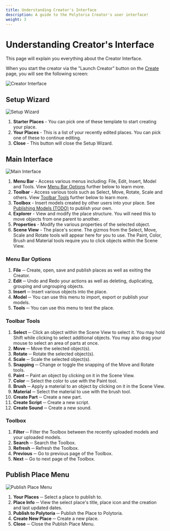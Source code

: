 ```yaml
---
title: Understanding Creator's Interface
description: A guide to the Polytoria Creator's user interface!
weight: 3
---
```


# Understanding Creator's Interface

This page will explain you everything about the Creator Interface.

When you start the creator via the "Launch Creator" button on the [Create](https://polytoria.com/create/) page, you will see the following screen:

![Creator Interface](/../../assets/interface/startup.png)

## Setup Wizard

![Setup Wizard](/../../assets/interface/setup-wizard.png)

1. <b>Starter Places</b> - You can pick one of these template to start creating your place.
2. <b>Your Places</b> - This is a list of your recently edited places. You can pick one of these to continue editing.
3. <b>Close</b> - This button will close the Setup Wizard.

## Main Interface

![Main Interface](/../../assets/interface/main-interface.png)

1. <b>Menu Bar</b> - Access various menus including: File, Edit, Insert, Model and Tools. View [Menu Bar Options](#menu-bar-options) further below to learn more.
2. <b>Toolbar</b> - Access various tools such as Select, Move, Rotate, Scale and others. View [Toolbar Tools](#toolbar-tools) further below to learn more.
3. <b>Toolbox</b> - Insert models created by other users into your place. See [Publishing Models (TODO)](/tutorials/getting-started/#) to publish your own.
4. <b>Explorer</b> - View and modify the place structure. You will need this to move objects from one parent to another.
5. <b>Properties</b> - Modify the various properties of the selected object.
6. <b>Scene View</b> - The place's scene. The gizmos from the Select, Move, Scale and Rotate tools will appear here for you to use. The Paint, Color, Brush and Material tools require you to click objects within the Scene View.

### Menu Bar Options

1. <b>File</b> ─ Create, open, save and publish places as well as exiting the Creator.
2. <b>Edit</b> ─ Undo and Redo your actions as well as deleting, duplicating, grouping and ungrouping objects.
3. <b>Insert</b> ─ Insert various objects into the place.
4. <b>Model</b> ─ You can use this menu to import, export or publish your models.
5. <b>Tools</b> ─ You can use this menu to test the place.

### Toolbar Tools

1. <b>Select</b> ─ Click an object within the Scene View to select it. You may hold Shift while clicking to select additional objects. You may also drag your mouse to select an area of parts at once.
2. <b>Move</b> ─ Move the selected object(s).
3. <b>Rotate</b> ─ Rotate the selected object(s).
4. <b>Scale</b> ─ Scale the selected object(s).
5. <b>Snapping</b> ─ Change or toggle the snapping of the Move and Rotate tools.
6. <b>Paint</b> ─ Paint an object by clicking on it in the Scene View.
7. <b>Color</b> ─ Select the color to use with the Paint tool.
8. <b>Brush</b> ─ Apply a material to an object by clicking on it in the Scene View.
9. <b>Material</b> ─ Select the material to use with the brush tool.
10. <b>Create Part</b> ─ Create a new part.
11. <b>Create Script</b> ─ Create a new script.
12. <b>Create Sound</b> ─ Create a new sound.

### Toolbox

1. <b>Filter</b> ─ Filter the Toolbox between the recently uploaded models and your uploaded models.
2. <b>Search</b> ─ Search the Toolbox.
3. <b>Refresh</b> ─ Refresh the Toolbox.
4. <b>Previous</b> ─ Go to previous page of the Toolbox.
5. <b>Next</b> ─ Go to next page of the Toolbox.

## Publish Place Menu

![Publish Place Menu](/../../assets/interface/publish-place.png)

1. <b>Your Places</b> ─ Select a place to publish to.
2. <b>Place Info</b> ─ View the select place's title, place icon and the creation and last updated dates.
3. <b>Publish to Polytoria</b> ─ Publish the Place to Polytoria.
4. <b>Create New Place</b> ─ Create a new place.
5. <b>Close</b> ─ Close the Publish Place Menu.
